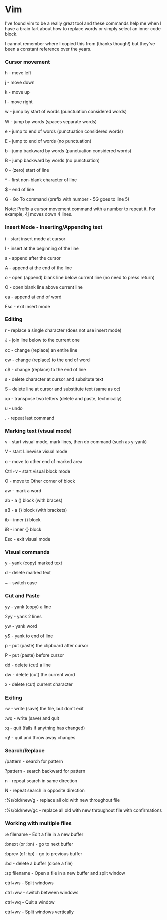# Vim

I've found vim to be a really great tool and these commands help me when I have a brain fart about how to replace words or simply select an inner code block.

I cannot remember where I copied this from (thanks though!) but they've been a constant reference over the years.



### Cursor movement

h - move left

j - move down

k - move up

l - move right

w - jump by start of words (punctuation considered words)

W - jump by words (spaces separate words)

e - jump to end of words (punctuation considered words)

E - jump to end of words (no punctuation)

b - jump backward by words (punctuation considered words)

B - jump backward by words (no punctuation)

0 - (zero) start of line

^ - first non-blank character of line

$ - end of line

G - Go To command (prefix with number - 5G goes to line 5)

Note: Prefix a cursor movement command with a number to repeat it. For example, 4j moves down 4 lines.

### Insert Mode - Inserting/Appending text

i - start insert mode at cursor

I - insert at the beginning of the line

a - append after the cursor

A - append at the end of the line

o - open (append) blank line below current line (no need to press return)

O - open blank line above current line

ea - append at end of word

Esc - exit insert mode

### Editing

r - replace a single character (does not use insert mode)

J - join line below to the current one

cc - change (replace) an entire line

cw - change (replace) to the end of word

c$ - change (replace) to the end of line

s - delete character at cursor and subsitute text

S - delete line at cursor and substitute text (same as cc)

xp - transpose two letters (delete and paste, technically)

u - undo

. - repeat last command

### Marking text (visual mode)

v - start visual mode, mark lines, then do command (such as y-yank)

V - start Linewise visual mode

o - move to other end of marked area

Ctrl+v - start visual block mode

O - move to Other corner of block

aw - mark a word

ab - a () block (with braces)

aB - a {} block (with brackets)

ib - inner () block

iB - inner {} block

Esc - exit visual mode


### Visual commands

y - yank (copy) marked text

d - delete marked text

~ - switch case


### Cut and Paste

yy - yank (copy) a line

2yy - yank 2 lines

yw - yank word

y$ - yank to end of line

p - put (paste) the clipboard after cursor

P - put (paste) before cursor

dd - delete (cut) a line

dw - delete (cut) the current word

x - delete (cut) current character


### Exiting

:w - write (save) the file, but don't exit

:wq - write (save) and quit

:q - quit (fails if anything has changed)

:q! - quit and throw away changes


### Search/Replace

/pattern - search for pattern

?pattern - search backward for pattern

n - repeat search in same direction

N - repeat search in opposite direction

:%s/old/new/g - replace all old with new throughout file

:%s/old/new/gc - replace all old with new throughout file with confirmations

### Working with multiple files

:e filename - Edit a file in a new buffer

:bnext (or :bn) - go to next buffer

:bprev (of :bp) - go to previous buffer

:bd - delete a buffer (close a file)

:sp filename - Open a file in a new buffer and split window

ctrl+ws - Split windows

ctrl+ww - switch between windows

ctrl+wq - Quit a window

ctrl+wv - Split windows vertically
